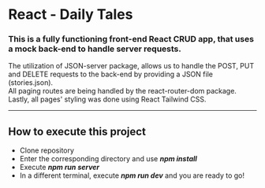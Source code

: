 # React - Daily Tales

### This is a fully functioning front-end React CRUD app, that uses a mock back-end to handle server requests.

The utilization of JSON-server package, allows us to handle the POST, PUT and DELETE requests to the back-end by providing a JSON file (stories.json).  
All paging routes are being handled by the react-router-dom package.  
Lastly, all pages' styling was done using React Tailwind CSS.

---

## How to execute this project

-  Clone repository
-  Enter the corresponding directory and use **_npm install_**
-  Execute **_npm run server_**
-  In a different terminal, execute **_npm run dev_** and you are ready to go!
